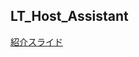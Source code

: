 ## LT_Host_Assistant

[紹介スライド](https://docs.google.com/presentation/d/1G3MnnKTv1HAP1UGM-qfworIjB_OmRhk_NzBhG1VGtAw/edit#slide=id.p)
